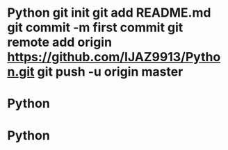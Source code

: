 # Python git init git add README.md git commit -m first commit git remote add origin https://github.com/IJAZ9913/Python.git git push -u origin master
# Python
# Python
